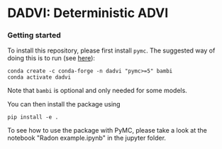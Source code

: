 # DADVI: Deterministic ADVI

### Getting started

To install this repository, please first install `pymc`. The suggested way of doing this is to run (see [here](https://www.pymc.io/projects/docs/en/latest/installation.html)):

```
conda create -c conda-forge -n dadvi "pymc>=5" bambi
conda activate dadvi
```

Note that `bambi` is optional and only needed for some models.

You can then install the package using

```
pip install -e .
```

To see how to use the package with PyMC, please take a look at the notebook
"Radon example.ipynb" in the jupyter folder.
